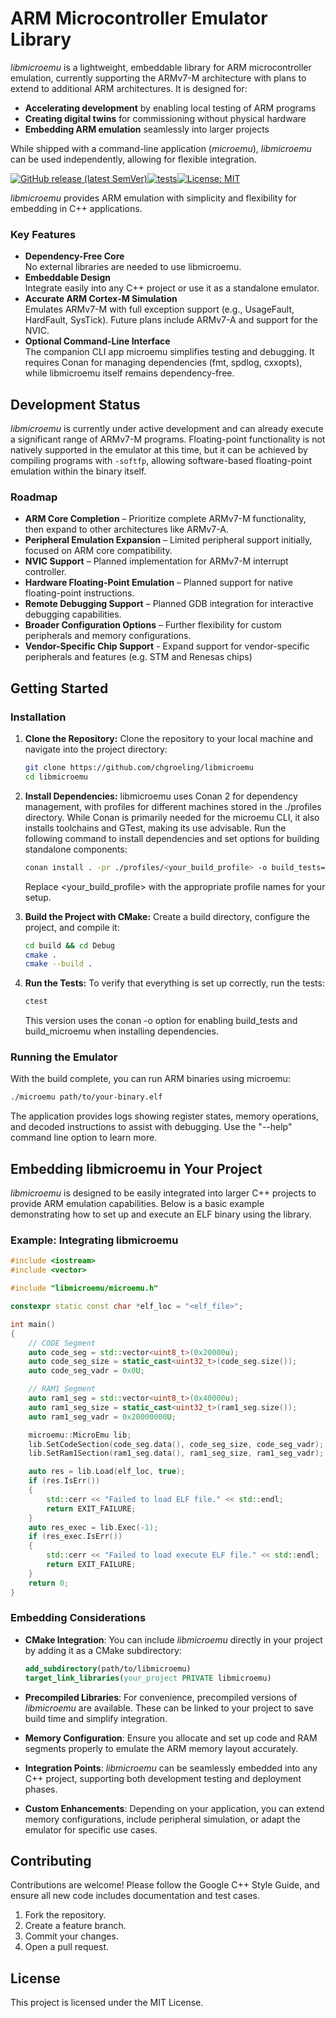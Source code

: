 # ARM Microcontroller Emulator Library
_libmicroemu_ is a lightweight, embeddable library for ARM microcontroller emulation, currently supporting the ARMv7-M architecture with plans to extend to additional ARM architectures. It is designed for:

- **Accelerating development** by enabling local testing of ARM programs
- **Creating digital twins** for commissioning without physical hardware
- **Embedding ARM emulation** seamlessly into larger projects

While shipped with a command-line application (_microemu_), _libmicroemu_ can be used independently, allowing for flexible integration.

[![GitHub release (latest SemVer)](https://img.shields.io/github/v/release/chgroeling/libmicroemu?label=release&sort=semver)](https://github.com/chgroeling/libmicroemu/releases)[![tests](https://github.com/chgroeling/libmicroemu/actions/workflows/tests.yml/badge.svg)](https://github.com/chgroeling/libmicroemu/actions/workflows/tests.yml)[![License: MIT](https://img.shields.io/badge/License-MIT-yellow.svg)](https://opensource.org/licenses/MIT)

_libmicroemu_ provides ARM emulation with simplicity and flexibility for embedding in C++ applications.

### Key Features

- **Dependency-Free Core**  
  No external libraries are needed to use libmicroemu.
- **Embeddable Design**  
  Integrate easily into any C++ project or use it as a standalone emulator.
- **Accurate ARM Cortex-M Simulation**  
  Emulates ARMv7-M with full exception support (e.g., UsageFault, HardFault, SysTick). Future plans include ARMv7-A and support for the NVIC.
- **Optional Command-Line Interface**  
  The companion CLI app microemu simplifies testing and debugging. It requires Conan for managing dependencies (fmt, spdlog, cxxopts), while libmicroemu itself remains dependency-free.
## Development Status

_libmicroemu_ is currently under active development and can already execute a significant range of ARMv7-M programs. Floating-point functionality is not natively supported in the emulator at this time, but it can be achieved by compiling programs with `-softfp`, allowing software-based floating-point emulation within the binary itself.

### Roadmap

- **ARM Core Completion** – Prioritize complete ARMv7-M functionality, then expand to other architectures like ARMv7-A.
- **Peripheral Emulation Expansion** – Limited peripheral support initially, focused on ARM core compatibility.
- **NVIC Support** – Planned implementation for ARMv7-M interrupt controller.
- **Hardware Floating-Point Emulation** – Planned support for native floating-point instructions.
- **Remote Debugging Support** – Planned GDB integration for interactive debugging capabilities.
- **Broader Configuration Options** – Further flexibility for custom peripherals and memory configurations.
- **Vendor-Specific Chip Support** - Expand support for vendor-specific peripherals and features (e.g. STM and Renesas chips)

## Getting Started

### Installation

1. **Clone the Repository:**
    Clone the repository to your local machine and navigate into the project directory:

    ```bash
    git clone https://github.com/chgroeling/libmicroemu
    cd libmicroemu
    ```

2. **Install Dependencies:**
    libmicroemu uses Conan 2 for dependency management, with profiles for different machines stored in the ./profiles directory. While Conan is primarily needed for the microemu CLI, it also installs toolchains and GTest, making its use advisable. Run the following command to install dependencies and set options for building standalone components:

    ```bash
    conan install . -pr ./profiles/<your_build_profile> -o build_tests=True -o build_microemu=True --build=missing
    ```

    Replace <your_build_profile> with the appropriate profile names for your setup.

3. **Build the Project with CMake:**
    Create a build directory, configure the project, and compile it:

    ```bash
    cd build && cd Debug
    cmake .
    cmake --build .
    ```

4.	**Run the Tests:**
    To verify that everything is set up correctly, run the tests:

    ```bash
    ctest
    ```

    This version uses the conan -o option for enabling build_tests and build_microemu when installing dependencies.

### Running the Emulator

With the build complete, you can run ARM binaries using microemu:

```bash
./microemu path/to/your-binary.elf
```

The application provides logs showing register states, memory operations, and decoded instructions to assist with debugging. Use the "--help" command line option to learn more.

## Embedding libmicroemu in Your Project

_libmicroemu_ is designed to be easily integrated into larger C++ projects to provide ARM emulation capabilities. Below is a basic example demonstrating how to set up and execute an ELF binary using the library.

### Example: Integrating libmicroemu
```cpp
#include <iostream>
#include <vector>

#include "libmicroemu/microemu.h"

constexpr static const char *elf_loc = "<elf_file>";

int main()
{
    // CODE Segment
    auto code_seg = std::vector<uint8_t>(0x20000u);
    auto code_seg_size = static_cast<uint32_t>(code_seg.size());
    auto code_seg_vadr = 0x0U;

    // RAM1 Segment
    auto ram1_seg = std::vector<uint8_t>(0x40000u);
    auto ram1_seg_size = static_cast<uint32_t>(ram1_seg.size());
    auto ram1_seg_vadr = 0x20000000U;

    microemu::MicroEmu lib;
    lib.SetCodeSection(code_seg.data(), code_seg_size, code_seg_vadr);
    lib.SetRam1Section(ram1_seg.data(), ram1_seg_size, ram1_seg_vadr);

    auto res = lib.Load(elf_loc, true);
    if (res.IsErr())
    {
        std::cerr << "Failed to load ELF file." << std::endl;
        return EXIT_FAILURE;
    }
    auto res_exec = lib.Exec(-1);
    if (res_exec.IsErr())
    {
        std::cerr << "Failed to load execute ELF file." << std::endl;
        return EXIT_FAILURE;
    }
    return 0;
}
```

### Embedding Considerations
- **CMake Integration**: You can include _libmicroemu_ directly in your project by adding it as a CMake subdirectory:
  
  ```cmake
  add_subdirectory(path/to/libmicroemu)
  target_link_libraries(your_project PRIVATE libmicroemu)
  ```

- **Precompiled Libraries**: For convenience, precompiled versions of _libmicroemu_ are available. These can be linked to your project to save build time and simplify integration.

- **Memory Configuration**: Ensure you allocate and set up code and RAM segments properly to emulate the ARM memory layout accurately.
- **Integration Points**: _libmicroemu_ can be seamlessly embedded into any C++ project, supporting both development testing and deployment phases.
- **Custom Enhancements**: Depending on your application, you can extend memory configurations, include peripheral simulation, or adapt the emulator for specific use cases.

## Contributing

Contributions are welcome! Please follow the Google C++ Style Guide, and ensure all new code includes documentation and test cases.

1. Fork the repository.
2. Create a feature branch.
3. Commit your changes.
4. Open a pull request.

## License

This project is licensed under the MIT License.